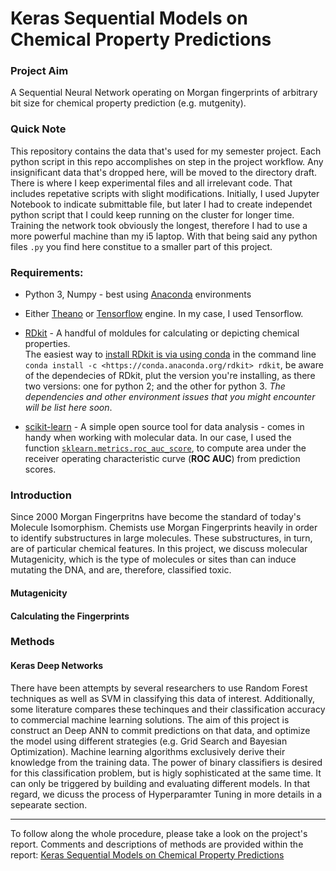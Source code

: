 # Keras Sequential Models on Chemical Property Predictions

### Project Aim

A Sequential Neural Network operating on Morgan fingerprints of arbitrary bit size for chemical property prediction (e.g. mutgenity).

### Quick Note

This repository contains the data that's used for my semester project. Each python script in this repo accomplishes on step in the project workflow. Any insignificant data that's dropped here, will be moved to the directory draft. There is where I keep experimental files and all irrelevant code. That includes repetative scripts with slight modifications.
Initially, I used Jupyter Notebook to indicate submittable file, but later I had to create independet python script that I could keep running on the cluster for longer time. Training the network took obviously the longest, therefore I had to use a more powerful machine than my i5 laptop. With that being said any python files `.py` you find here constitue to a smaller part of this project.

### Requirements:

* Python 3, Numpy - best using [Anaconda](https://www.continuum.io/downloads) environments

* Either [Theano](http://deeplearning.net/software/theano/install.html) or [Tensorflow](https://www.tensorflow.org/versions/r0.10/get_started/os_setup.html) engine. In my case, I used Tensorflow.

* [RDkit](http://www.rdkit.org/docs/Install.html) - A handful of moldules for calculating or depicting chemical properties.<br>The easiest way to [install RDkit is via using conda](https://www.rdkit.org/docs/Install.html) in the command line `conda install -c <https://conda.anaconda.org/rdkit> rdkit`, be aware of the dependecies of RDkit, plut the version you're installing, as there two versions: one for python 2; and the other for python 3. *The dependencies and other environment issues that you might encounter will be list here soon*.
* [scikit-learn](https://scikit-learn.org/stable/index.html) - A simple open source tool for data analysis - comes in handy when working with molecular data. In our case, I used the function [`sklearn.metrics.roc_auc_score`](https://scikit-learn.org/stable/modules/generated/sklearn.metrics.roc_auc_score.html#sklearn.metrics.roc_auc_score), to compute area under the receiver operating characteristic curve (**ROC AUC**) from prediction scores.

### Introduction

Since 2000 Morgan Fingerpritns have become the standard of today's Molecule Isomorphism. Chemists use Morgan Fingerprints heavily in order to identify substructures in large molecules. These substructures, in turn, are of particular chemical features. In this project, we discuss molecular Mutagenicity, which is the type of molecules or sites than can induce mutating the DNA, and are, therefore, classified toxic. 

#### Mutagenicity 

#### Calculating the Fingerprints

### Methods

#### Keras Deep Networks

There have been attempts by several researchers to use Random Forest techniques as well as SVM in classifying this data of interest. Additionally, some literature compares these techinques and their classification accuracy to commercial machine learning solutions. The aim of this project is construct an Deep ANN to commit predictions on that data, and optimize the model using different strategies (e.g. Grid Search and Bayesian Optimization). Machine learning algorithms exclusively derive their knowledge from the training data. The power of binary classifiers is desired for this classification problem, but is higly sophisticated at the same time. It can only be triggered by building and evaluating different models. In that regard, we dicuss the process of Hyperparamter Tuning in more details in a sepearate section.

-------

To follow along the whole procedure, please take a look on the project's report. Comments and descriptions of methods are provided within the report: [Keras Sequential Models on Chemical Property Predictions](report/Keras_Sequential_Models_on_Chemical_Property_Predictions.pdf)
